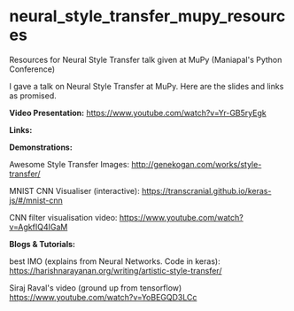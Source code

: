 # neural_style_transfer_mupy_resources
Resources for Neural Style Transfer talk given at MuPy (Maniapal's Python Conference)

I gave a talk on Neural Style Transfer at MuPy.
Here are the slides and links as promised.

**Video Presentation:**
https://www.youtube.com/watch?v=Yr-GB5ryEgk


**Links:**

**Demonstrations:**

Awesome Style Transfer Images:
http://genekogan.com/works/style-transfer/

MNIST CNN Visualiser (interactive):
https://transcranial.github.io/keras-js/#/mnist-cnn

CNN filter visualisation video:
https://www.youtube.com/watch?v=AgkfIQ4IGaM

**Blogs & Tutorials:**

best IMO (explains from Neural Networks. Code in keras):
https://harishnarayanan.org/writing/artistic-style-transfer/

Siraj Raval's video (ground up from tensorflow)
https://www.youtube.com/watch?v=YoBEGQD3LCc
